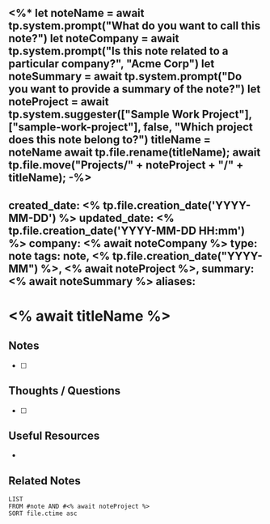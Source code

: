 <%* 
let noteName = await tp.system.prompt("What do you want to call this note?")
let noteCompany = await tp.system.prompt("Is this note related to a particular company?", "Acme Corp")
let noteSummary = await tp.system.prompt("Do you want to provide a summary of the note?")
let noteProject = await tp.system.suggester(["Sample Work Project"], ["sample-work-project"], false, "Which project does this note belong to?")
titleName = noteName
await tp.file.rename(titleName); 
await tp.file.move("Projects/" + noteProject + "/" + titleName);
-%>
---
created_date: <% tp.file.creation_date('YYYY-MM-DD') %>
updated_date: <% tp.file.creation_date('YYYY-MM-DD HH:mm') %>
company: <% await noteCompany %>
type: note
tags: note, <% tp.file.creation_date("YYYY-MM") %>, <% await noteProject %>,
summary: <% await noteSummary %>
aliases: 
---

# <% await titleName %>

## Notes

- [ ] 

## Thoughts / Questions 

- [ ] 

## Useful Resources

- 

## Related Notes

```dataview
LIST
FROM #note AND #<% await noteProject %>
SORT file.ctime asc
```
